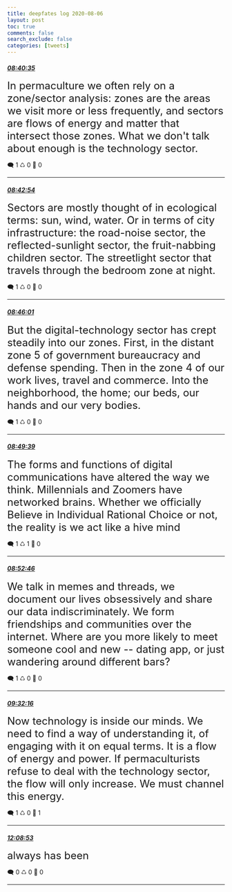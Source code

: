 ```yaml
---
title: deepfates log 2020-08-06
layout: post
toc: true
comments: false
search_exclude: false
categories: [tweets]
---
```



#### <a href = "https://twitter.com/deepfates/status/1291383676555665410">*08:40:35*</a>

<font size="5">In permaculture we often rely on a zone/sector analysis: zones are the areas we visit more or less frequently, and sectors are flows of energy and matter that intersect those zones.   What we don't talk about enough is the technology sector.</font>



🗨️ 1 ♺ 0 🤍  0   

---
    
#### <a href = "https://twitter.com/deepfates/status/1291384259182243841">*08:42:54*</a>

<font size="5">Sectors are mostly thought of in ecological terms: sun, wind, water. Or in terms of city infrastructure: the road-noise sector, the reflected-sunlight sector, the fruit-nabbing children sector. The streetlight sector that travels through the bedroom zone at night.</font>



🗨️ 1 ♺ 0 🤍  0   

---
    
#### <a href = "https://twitter.com/deepfates/status/1291385042493681666">*08:46:01*</a>

<font size="5">But the digital-technology sector has crept steadily into our zones. First, in the distant zone 5 of government bureaucracy and defense spending. Then in the zone 4 of our work lives, travel and commerce. Into the neighborhood, the home; our beds, our hands and our very bodies.</font>



🗨️ 1 ♺ 0 🤍  0   

---
    
#### <a href = "https://twitter.com/deepfates/status/1291385955077758977">*08:49:39*</a>

<font size="5">The forms and functions of digital communications have altered the way we think. Millennials and Zoomers have networked brains. Whether we officially Believe in Individual Rational Choice or not, the reality is we act like a hive mind</font>



🗨️ 1 ♺ 1 🤍  0   

---
    
#### <a href = "https://twitter.com/deepfates/status/1291386741337792513">*08:52:46*</a>

<font size="5">We talk in memes and threads, we document our lives obsessively and share our data indiscriminately. We form friendships and communities over the internet. Where are you more likely to meet someone cool and new -- dating app, or just wandering around different bars?</font>



🗨️ 1 ♺ 0 🤍  0   

---
    
#### <a href = "https://twitter.com/deepfates/status/1291396680131268609">*09:32:16*</a>

<font size="5">Now technology is inside our minds. We need to find a way of understanding it, of engaging with it on equal terms. It is a flow of energy and power. If permaculturists refuse to deal with the technology sector, the flow will only increase. We must channel this energy.</font>



🗨️ 1 ♺ 0 🤍  1   

---
    
#### <a href = "https://twitter.com/deepfates/status/1291436093309509632">*12:08:53*</a>

<font size="5">always has been</font>



🗨️ 0 ♺ 0 🤍  0   

---
    
            

